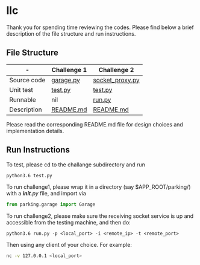 # llc

Thank you for spending time reviewing the codes. Please find below a brief description of the file structure and run instructions.

## File Structure

|-|Challenge 1|Challenge 2|
|---|---|---|
|Source code|[garage.py](./challenge1/garage.py)|[socket_proxy.py](./challenge2/socket_proxy.py)|
|Unit test|[test.py](./challenge1/test.py)|[test.py](./challenge2/test.py)|
|Runnable|nil|[run.py](./challenge2/run.py)|
|Description|[README.md](./challenge1/README.md)|[README.md](./challenge2/README.md)|

Please read the corresponding README.md file for design choices and implementation details.

## Run Instructions

To test, please cd to the challange subdirectory and run

```bash
python3.6 test.py
```

To run challenge1, please wrap it in a directory (say $APP_ROOT/parking/) with a *__init__.py* file, and import via

```python
from parking.garage import Garage
```

To run challenge2, please make sure the receiving socket service is up and accessible from the testing machine, and then do:

```
python3.6 run.py -p <local_port> -i <remote_ip> -t <remote_port>
```

Then using any client of your choice. For example:

```bash
nc -v 127.0.0.1 <local_port>
```
